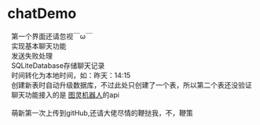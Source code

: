 # chatDemo
&nbsp;&nbsp;第一个界面还请忽视￣ω￣</br>
&nbsp;&nbsp;实现基本聊天功能</br>
&nbsp;&nbsp;发送失败处理</br>
&nbsp;&nbsp;SQLiteDatabase存储聊天记录</br>
&nbsp;&nbsp;时间转化为本地时间，如：昨天：14:15</br>
&nbsp;&nbsp;创建新表时自动升级数据库，不过此处只创建了一个表，所以第二个表还没验证</br>
&nbsp;&nbsp;聊天功能接入的是 <a href = "http://www.tuling123.com/sso-web/index.html">图灵机器人</a>的api</br>
</br>
&nbsp;&nbsp;萌新第一次上传到gitHub,还请大佬尽情的鞭挞我，不，鞭策
